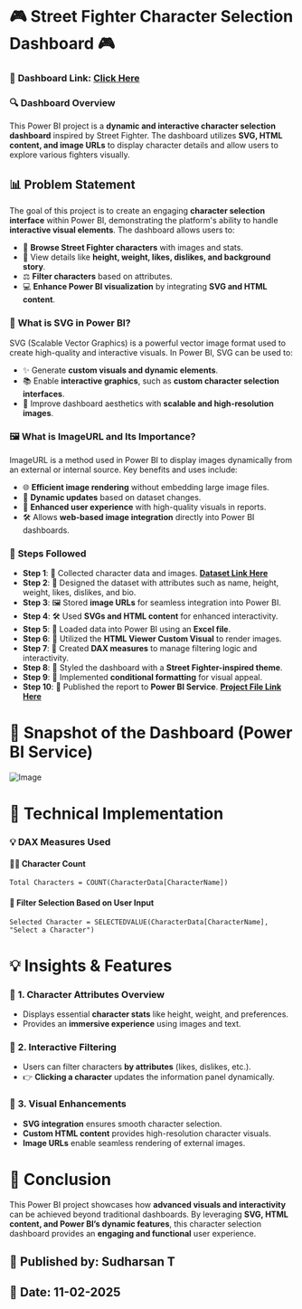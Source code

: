 # 🎮 **Street Fighter Character Selection Dashboard** 🎮

### 🔗 **Dashboard Link**: [Click Here](https://app.powerbi.com/view?r=eyJrIjoiMGExZjRhODItYTRjMy00YTc5LWEzOGMtN2FjMWFhMjczZTU2IiwidCI6IjFjNmQwOGQ3LTA2NGMtNDdiNC1hODgwLWRlYmZhNjk4YWVlOCJ9)

### 🔍 **Dashboard Overview**
This Power BI project is a **dynamic and interactive character selection dashboard** inspired by Street Fighter. The dashboard utilizes **SVG, HTML content, and image URLs** to display character details and allow users to explore various fighters visually.

## 📊 **Problem Statement**
The goal of this project is to create an engaging **character selection interface** within Power BI, demonstrating the platform's ability to handle **interactive visual elements**. The dashboard allows users to:

- 🔄 **Browse Street Fighter characters** with images and stats.
- 🌟 View details like **height, weight, likes, dislikes, and background story**.
- ⚖️ **Filter characters** based on attributes.
- 💻 **Enhance Power BI visualization** by integrating **SVG and HTML content**.

### 🎨 **What is SVG in Power BI?**
SVG (Scalable Vector Graphics) is a powerful vector image format used to create high-quality and interactive visuals. In Power BI, SVG can be used to:
- ✨ Generate **custom visuals and dynamic elements**.
- 📚 Enable **interactive graphics**, such as **custom character selection interfaces**.
- 🎉 Improve dashboard aesthetics with **scalable and high-resolution images**.

### 🖼️ **What is ImageURL and Its Importance?**
ImageURL is a method used in Power BI to display images dynamically from an external or internal source. Key benefits and uses include:
- 🌐 **Efficient image rendering** without embedding large image files.
- 🔄 **Dynamic updates** based on dataset changes.
- 🌟 **Enhanced user experience** with high-quality visuals in reports.
- 🛠️ Allows **web-based image integration** directly into Power BI dashboards.

### 🔢 **Steps Followed**

- **Step 1**: 📖 Collected character data and images. **[Dataset Link Here](https://github.com/Sudharsan-T/StreetFighter_PowerBI/blob/main/Street%20Fightercharacters_stats.xlsx)**
- **Step 2**: 🌄 Designed the dataset with attributes such as name, height, weight, likes, dislikes, and bio.
- **Step 3**: 🖼️ Stored **image URLs** for seamless integration into Power BI.
- **Step 4**: 🛠️ Used **SVGs and HTML content** for enhanced interactivity.
- **Step 5**: 💾 Loaded data into Power BI using an **Excel file**.
- **Step 6**: 📱 Utilized the **HTML Viewer Custom Visual** to render images.
- **Step 7**: 🧪 Created **DAX measures** to manage filtering logic and interactivity.
- **Step 8**: 💎 Styled the dashboard with a **Street Fighter-inspired theme**.
- **Step 9**: 🎨 Implemented **conditional formatting** for visual appeal.
- **Step 10**: 📰 Published the report to **Power BI Service**. **[Project File Link Here](https://github.com/Sudharsan-T/StreetFighter_PowerBI/blob/main/StreetFighter_BI.pbix)**

# 🎥 **Snapshot of the Dashboard (Power BI Service)**

![Image](https://github.com/user-attachments/assets/516e6b25-e5a4-4775-8079-f1b26c737f5e)

# 🎨 **Technical Implementation**

### 💡 **DAX Measures Used**

#### 👨‍💻 **Character Count**
```DAX
Total Characters = COUNT(CharacterData[CharacterName])
```

#### 🔄 **Filter Selection Based on User Input**
```DAX
Selected Character = SELECTEDVALUE(CharacterData[CharacterName], "Select a Character")
```

# 💡 **Insights & Features**

### 💪 **1. Character Attributes Overview**
- Displays essential **character stats** like height, weight, and preferences.
- Provides an **immersive experience** using images and text.

### 🔮 **2. Interactive Filtering**
- Users can filter characters **by attributes** (likes, dislikes, etc.).
- 👉 **Clicking a character** updates the information panel dynamically.

### 🎉 **3. Visual Enhancements**
- **SVG integration** ensures smooth character selection.
- **Custom HTML content** provides high-resolution character visuals.
- **Image URLs** enable seamless rendering of external images.

# 🚀 **Conclusion**
This Power BI project showcases how **advanced visuals and interactivity** can be achieved beyond traditional dashboards. By leveraging **SVG, HTML content, and Power BI’s dynamic features**, this character selection dashboard provides an **engaging and functional** user experience.

## 👤 **Published by**: Sudharsan T

## 📅 **Date**: 11-02-2025

